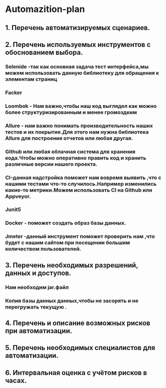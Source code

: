 # Automazition-plan
## 1. Перечень автоматизируемых сценариев.

### 













## 2. Перечень используемых инструментов с обоснованием выбора.

### Selenide -так как основная задача тест интерфейса,мы можем использовать данную библиотеку для обращения к элементам страниц

### Facker

### Loombok - Нам важно,чтобы наш код выглядел как можно более структуризированным и менее громоздким

### Allure - нам важно понимать производительность наших тестов и их покрытие.Для этого нам нужна библиотека Allure для построения отчетов или любая другая.

### Github или любая облачная система для хранения кода.Чтобы можно оперативно править код и  хранить различные версии нашего проекта.


### CI-данная надстройка поможет нам вовремя выявить ,что с нашими тестами что-то случилось.Например изменились какие-то метрики.Можем использовать CI на Github или Appveyor.


### Junit5

### Docker - поможет создать образ базы данных.

### Jmeter -данный инструмент поможет  проверить нам ,что будет с нашим сайтом при посещении большим количеством пользователей.









## 3. Перечень необходимых разрешений, данных и доступов.

### Нам необходим jar.файл

### Копия базы данных данных,чтобы не засорять и не перегружать текущую .





## 4. Перечень и описание возможных рисков при автоматизации.




## 5. Перечень необходимых специалистов для автоматизации.




## 6. Интервальная оценка с учётом рисков в часах.

##
